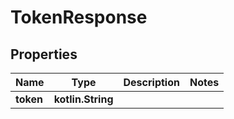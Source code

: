 
# TokenResponse

## Properties
Name | Type | Description | Notes
------------ | ------------- | ------------- | -------------
**token** | **kotlin.String** |  | 



